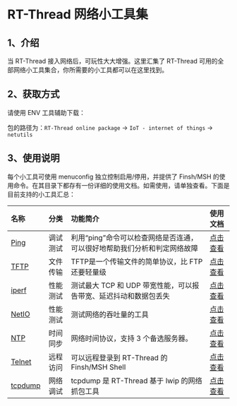 # RT-Thread 网络小工具集

## 1、介绍

当 RT-Thread 接入网络后，可玩性大大增强。这里汇集了 RT-Thread 可用的全部网络小工具集合，你所需要的小工具都可以在这里找到。

## 2、获取方式

请使用 ENV 工具辅助下载：

包的路径为：`RT-Thread online package` -> `IoT - internet of things` -> `netutils`

## 3、使用说明

每个小工具可使用 menuconfig 独立控制启用/停用，并提供了 Finsh/MSH 的使用命令。在其目录下都存有一份详细的使用文档。如需使用，请单独查看。下面是目前支持的小工具汇总：

| 名称                         |   分类   | 功能简介                                                     | 使用文档                      |
| :--------------------------- | :------: | :----------------------------------------------------------- | :---------------------------- |
| [Ping](ping/README.md)       | 调试测试 | 利用“ping”命令可以检查网络是否连通，可以很好地帮助我们分析和判定网络故障 | [点击查看](ping/README.md)    |
| [TFTP](tftp/README.md)       | 文件传输 | TFTP是一个传输文件的简单协议，比 FTP 还要轻量级              | [点击查看](tftp/README.md)    |
| [iperf](iperf/README.md)     | 性能测试 | 测试最大 TCP 和 UDP 带宽性能，可以报告带宽、延迟抖动和数据包丢失 | [点击查看](iperf/README.md)   |
| [NetIO](netio/README.md)     | 性能测试 | 测试网络的吞吐量的工具                                       | [点击查看](netio/README.md)   |
| [NTP](ntp/README.md)         | 时间同步 | 网络时间协议，支持 3 个备选服务器。                          | [点击查看](ntp/README.md)     |
| [Telnet](telnet/README.md)   | 远程访问 | 可以远程登录到 RT-Thread 的 Finsh/MSH Shell                  | [点击查看](telnet/README.md)  |
| [tcpdump](tcpdump/README.md) | 网络调试 | tcpdump 是 RT-Thread 基于 lwip 的网络抓包工具                | [点击查看](tcpdump/README.md) |

